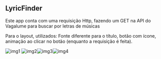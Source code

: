 
## **LyricFinder**

Este app conta com uma requisição Http, fazendo um GET na API do Vagalume para buscar por letras de músicas

Para o layout, utilizados: Fonte diferente para o título, botão com ícone, animação ao clicar no botão (enquanto a requisição é feita).


![img1](https://user-images.githubusercontent.com/32557238/107099444-7359a980-67f0-11eb-91fa-8099c33ee5a1.jpg) ![img2](https://user-images.githubusercontent.com/32557238/107099445-73f24000-67f0-11eb-9c25-d31fe1d95b0b.jpg)![img3](https://user-images.githubusercontent.com/32557238/107099446-748ad680-67f0-11eb-8fff-6b72e1755cab.jpg)![img4](https://user-images.githubusercontent.com/32557238/107099449-748ad680-67f0-11eb-8aaf-14399b9809b0.jpg)




